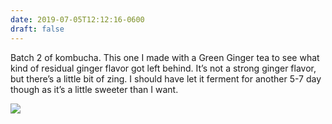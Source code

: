 ```yaml
---
date: 2019-07-05T12:12:16-0600
draft: false
---
```




Batch 2 of kombucha. This one I made with a Green Ginger tea to see what kind of residual ginger flavor got left behind. It’s not a strong ginger flavor, but there’s a little bit of zing. I should have let it ferment for another 5-7 day though as it’s a little sweeter than I want.

![](/images/2019/6c265e99d2.jpg)



